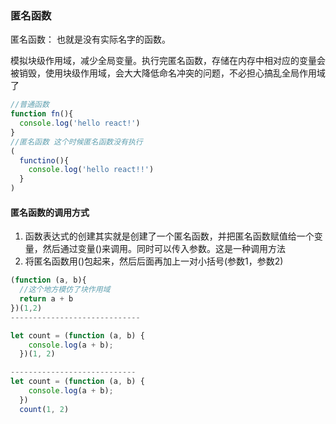 ### 匿名函数
匿名函数： 也就是没有实际名字的函数。

模拟块级作用域，减少全局变量。执行完匿名函数，存储在内存中相对应的变量会被销毁，使用块级作用域，会大大降低命名冲突的问题，不必担心搞乱全局作用域了

```js
//普通函数
function fn(){
  console.log('hello react!')
}
//匿名函数 这个时候匿名函数没有执行
(
  functino(){
    console.log('hello react!!')
  }
)
```

#### 匿名函数的调用方式
1. 函数表达式的创建其实就是创建了一个匿名函数，并把匿名函数赋值给一个变量，然后通过变量()来调用。同时可以传入参数。这是一种调用方法
2. 将匿名函数用()包起来，然后后面再加上一对小括号(参数1，参数2)
```js
(function (a, b){ 
  //这个地方模仿了块作用域
  return a + b
})(1,2)
-----------------------------

let count = (function (a, b) {
    console.log(a + b);
  })(1, 2)

----------------------------
let count = (function (a, b) {
    console.log(a + b);
  })
  count(1, 2)

```
